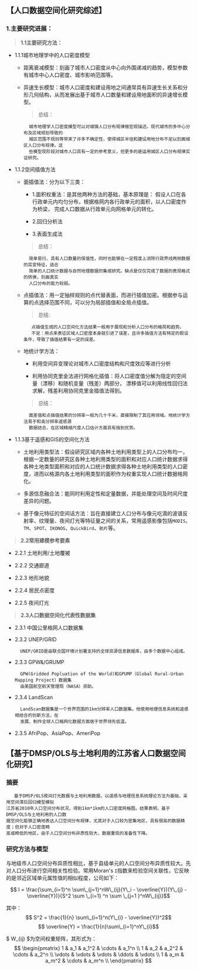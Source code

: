 ## 【人口数据空间化研究综述】

### 1.主要研究进展：

> **1.1主要研究方法：**

- 1.1.1城市地理学中的人口密度模型

	- 距离衰减模型：刻画了城市人口密度从中心向外围递减的趋势，模型参数有城市中心人口密度、城市影响范围等。

	- 异速生长模型：城市人口密度和建设用地之间通常具有异速生长关系和分形几何结构，从而发展出基于城市人口数量和建设用地面积的异速增长模型。

		> 总结：
		
			城市地理学人口密度模型可以对城镇人口分布规律做宏观描述。现代城市的多中心分布及区域规划导致的
			城区范围不规则等带来了许多不确定性，使得城区半径和建设用地分布不足以刻画城区人口分布规律。这
			些模型现阶段对城市人口具有一定的参考意义，但更多的是运用城区人口分布规律实证研究。

- 1.1.2空间插值方法
	
	- 面插值法：分为以下三类：

		- 1.面积权重法：是其他两种方法的基础，基本原理是：
						假设人口在各行政单元内均匀分布，根据格网内各行政单元的面积，以人口密度作为桥梁，
   						完成人口数据从行政单元向网格单元的转化。
		
		- 2.回归分析法
			
		- 3.表面生成法

		> 总结：
		
			简单易行、具有人口数量的保值性，同时也能够在一定程度上消除行政界线两侧数据的突变特征，适合
			简单的人口统计数据与自然地理数据的集成研究。缺点是仅仅完成了数据的表现格式的转换，刻画真实
			人口分布的能力较弱。
		
	- 点插值法：用一定抽样规则的点代替表面，而进行插值加密。根据参与运算的点选择范围不同，可以分为局部插值和全局点插值。

		> 总结:

			 点插值生成的人口空间化方法结果一般用于展现和分析人口分布的格局和趋势。
			 不足：用点来表征区域人口密度本身就引进了误差，且许多插值方法有特定的假设条件，导致了插值结果有一定的误差。

	- 地统计学方法：

		- 利用空间异变理论对城市人口密度结构和尺度效应等进行分析

		- 利用协同克里金法进行网格化插值：将人口密度值分解为隐定的空间量（漂移）和随机变量（残差）两部分，
		  漂移值可以利用线性回归法求解，残差利用协同克里金插值法得到。

		> 总结：

			面差值和点插值结果的分辨率一般为几十千米，直接限制了其应用领域。地统计学方法易于和高分辨率遥感源
			数据结合，在区域精细尺度人口估计方面具有独到优势。

			
	
- 1.1.3基于遥感和GIS的空间化方法

	- 土地利用类型法：假设研究区域内各种土地利用类型上的人口分布均一，根据一定数量的研究区各种土地利用类型的面积和对应人口统计数据求得各种土地类型面积和对应的人口统计数据求得各种土地利用类型的人口密度，进而以格源内各土地利用类型的面积作为权重实现人口统计数据格网化。

	- 多源信息融合法：能同时利用定性和定量数据，并能处理空间及时间尺度差异的问题。

	- 基于像元特征的空间话方法：旨在直接建立人口分布与像元吃滴的波谱反射率、纹理量、夜间灯光等特征量之间的关系，常用遥感影像包括`MODIS`、`TM`、`SPOT`、`IKONOS`、`QuickBird`、`航片`等。

> **2.2常用建模参考要素**

	
- 2.2.1 土地利用/土地覆被

- 2.2.2 交通廊道

- 2.2.3 地形地貌 

- 2.2.4 居民点密度

- 2.2.5 夜间灯光

> **2.3人口数据空间化代表性数据集**

- 2.3.1 中国公里格网人口数据集

- 2.3.2 UNEP/GRID

	    UNEP/GRID是由联合国环境计划署支持的全球资源信息数据库，由多个数据中心组成。

- 2.3.3 GPW&/GRUMP

		GPW(Gridded Popluation of the World)和GPUMP（Global Rural-Urban Mapping Project）数据集
		由美国航空航天管理局（NASA）资助。

- 2.3.4 LandScan

		LandScan数据集是一个世界范围的1km分辨率人口数据集。他使用地理信息系统和遥感相结合的创新方法，在
		发展、制作全球人口格网化数据方面居于世界领先低温。

- 2.3.5 AfriPop、AsiaPop、AmeriPop


## 【基于DMSP/OLS与土地利用的江苏省人口数据空间化研究】

### 摘要

	   基于DMSP/OLS夜间灯光数据与土地利用数据，以遥感与地理信息系统理论方法为基础，采用空间滞后回归模型模拟
	江苏省2010年人口空间分布状况，得到1km*1km的人口密度网格图。结果表明，基于DMSP/OLS与土地利用的人口数
	据空间化能够正确地表达人口空间分布规律，尤其对于人口较为密集地区，具有很高的数据精度；但对于人口密度畸
	高或畸低的地区，由于人口空间分布异质性较大，数据重现的准备性下降。


### 研究方法与模型

与地级市人口空间分布异质性相比，基于县级单元的人口空间分布异质性较大。先对人口分布进行空间相关性检验。常用Moran's `I`指数来检验空间关联性，它反映的是邻近区域单元属性值的相似程度，公司如下：	
	

$$ I = \frac{\sum_{i=1}^n \sum\_{j=1}^nW\_{ij}(Y\_i - \overline{Y})(Y\_{j} - \overline{Y})}{S^2 \sum \_{i=1} ^n \sum \_{j=1 }^nW\_{ij}}$$

其中： 
$$ S^2 = \frac{1}{n} \sum\_{i=1}^n(Y\_{i} - \overline{Y})^2$$
$$ \overline{Y} = \frac{1}{n}\sum\_{i=1}^nY\_{i}$$

$ W\_{ij} $为空间权重矩阵，其形式为：
$$
   \begin{pmatrix}
   	1 & a_1 & a_1^2 & \cdots & a_1^n \\
   	1 & a_2 & a_2^2 & \cdots & a_2^n \\
   	\vdots & \vdots & \vdots & \ddots & \vdots \\
   	1 & a_m & a_m^2 & \cdots & a_m^n \\
   	\end{pmatrix}
$$






